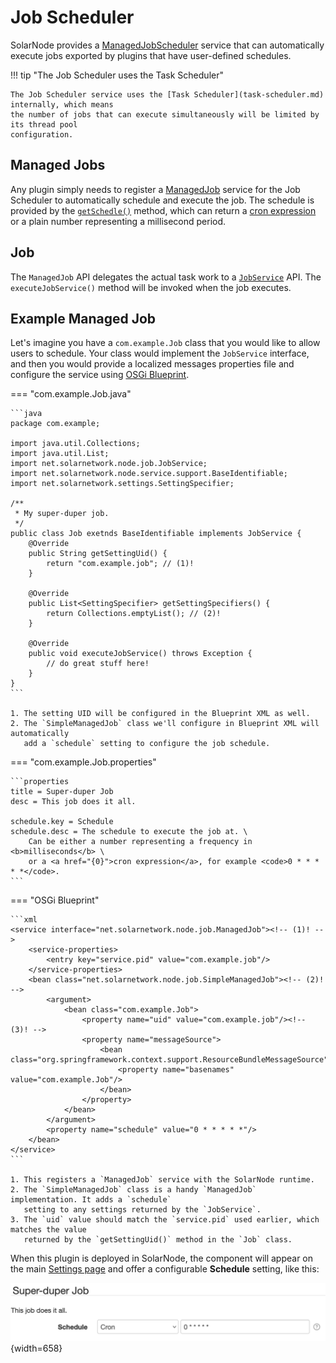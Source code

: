 # Job Scheduler

SolarNode provides a [ManagedJobScheduler][ManagedJobScheduler] service that can automatically execute
jobs exported by plugins that have user-defined schedules.

!!! tip "The Job Scheduler uses the Task Scheduler"

	The Job Scheduler service uses the [Task Scheduler](task-scheduler.md) internally, which means
	the number of jobs that can execute simultaneously will be limited by its thread pool
	configuration.

## Managed Jobs

Any plugin simply needs to register a [ManagedJob][ManagedJob] service for the Job Scheduler to
automatically schedule and execute the job. The schedule is provided by the [`getSchedle()`][getSchedule]
method, which can return a [cron expression][cron] or a plain number representing a millisecond period.

## Job

The `ManagedJob` API delegates the actual task work to a [`JobService`][JobService] API. The `executeJobService()`
method will be invoked when the job executes.

## Example Managed Job

Let's imagine you have a `com.example.Job` class that you would like to allow users to schedule. Your
class would implement the `JobService` interface, and then you would provide a localized messages
properties file and configure the service using [OSGi Blueprint](../osgi/blueprint.md).

=== "com.example.Job.java"

	```java
	package com.example;

	import java.util.Collections;
	import java.util.List;
	import net.solarnetwork.node.job.JobService;
	import net.solarnetwork.node.service.support.BaseIdentifiable;
	import net.solarnetwork.settings.SettingSpecifier;

	/**
	 * My super-duper job.
	 */
	public class Job exetnds BaseIdentifiable implements JobService {
		@Override
		public String getSettingUid() {
			return "com.example.job"; // (1)!
		}

		@Override
		public List<SettingSpecifier> getSettingSpecifiers() {
			return Collections.emptyList(); // (2)!
		}

		@Override
		public void executeJobService() throws Exception {
			// do great stuff here!
		}
	}
	```

	1. The setting UID will be configured in the Blueprint XML as well.
	2. The `SimpleManagedJob` class we'll configure in Blueprint XML will automatically
	   add a `schedule` setting to configure the job schedule.

=== "com.example.Job.properties"

	```properties
	title = Super-duper Job
	desc = This job does it all.

	schedule.key = Schedule
	schedule.desc = The schedule to execute the job at. \
		Can be either a number representing a frequency in <b>milliseconds</b> \
		or a <a href="{0}">cron expression</a>, for example <code>0 * * * * *</code>.
	```

=== "OSGi Blueprint"

	```xml
	<service interface="net.solarnetwork.node.job.ManagedJob"><!-- (1)! -->
		<service-properties>
			<entry key="service.pid" value="com.example.job"/>
		</service-properties>
		<bean class="net.solarnetwork.node.job.SimpleManagedJob"><!-- (2)! -->
			<argument>
				<bean class="com.example.Job">
					<property name="uid" value="com.example.job"/><!-- (3)! -->
					<property name="messageSource">
	                    <bean class="org.springframework.context.support.ResourceBundleMessageSource">
	                        <property name="basenames" value="com.example.Job"/>
	                    </bean>
	                </property>
				</bean>
			</argument>
			<property name="schedule" value="0 * * * * *"/>
		</bean>
	</service>
	```

	1. This registers a `ManagedJob` service with the SolarNode runtime.
	2. The `SimpleManagedJob` class is a handy `ManagedJob` implementation. It adds a `schedule`
	   setting to any settings returned by the `JobService`.
	3. The `uid` value should match the `service.pid` used earlier, which matches the value
	   returned by the `getSettingUid()` method in the `Job` class.

When this plugin is deployed in SolarNode, the component will appear on the main [Settings
page](../../users/setup-app/settings/index.md) and offer a configurable **Schedule** setting,
like this:

![Example job in Settings UI](../../images/developers/services/example-managed-job-settings-ui.png){width=658}

[cron]: https://github.com/SolarNetwork/solarnetwork/wiki/SolarNode-Cron-Job-Syntax
[getSchedule]: https://javadoc.io/doc/net.solarnetwork.node/net.solarnetwork.node/latest/net/solarnetwork/node/job/ManagedJob.html#getSchedule()
[JobService]: https://javadoc.io/doc/net.solarnetwork.node/net.solarnetwork.node/latest/net/solarnetwork/node/job/JobService.html
[ManagedJob]: https://javadoc.io/doc/net.solarnetwork.node/net.solarnetwork.node/latest/net/solarnetwork/node/job/ManagedJob.html
[ManagedJobScheduler]: https://javadoc.io/doc/net.solarnetwork.node/net.solarnetwork.node/latest/net/solarnetwork/node/runtime/ManagedJobScheduler.html
